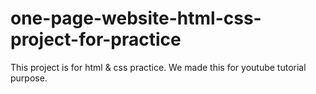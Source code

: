 # one-page-website-html-css-project-for-practice
This project is for html &amp; css practice. We made this for youtube tutorial purpose.
